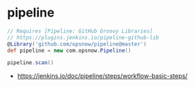 # pipeline

```groovy
// Requires [Pipeline: GitHub Groovy Libraries]
// https://plugins.jenkins.io/pipeline-github-lib
@Library('github.com/opsnow/pipeline@master')
def pipeline = new com.opsnow.Pipeline()

pipeline.scan()
```

* <https://jenkins.io/doc/pipeline/steps/workflow-basic-steps/>
